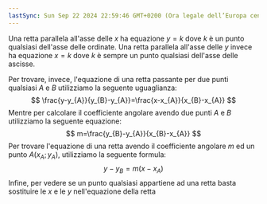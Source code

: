 ```yaml
---
lastSync: Sun Sep 22 2024 22:59:46 GMT+0200 (Ora legale dell’Europa centrale)
---
```

Una retta parallela all'asse delle $x$ ha equazione $y=k$ dove $k$ è un punto qualsiasi dell'asse delle ordinate. Una retta parallela all'asse delle $y$ invece ha equazione $x=k$ dove $k$ è sempre un punto qualsiasi dell'asse delle ascisse. 

Per trovare, invece, l'equazione di una retta passante per due punti qualsiasi $A$ e $B$ utilizziamo la seguente uguaglianza:
$$
\frac{y-y_{A}}{y_{B}-y_{A}}=\frac{x-x_{A}}{x_{B}-x_{A}} 
$$
Mentre per calcolare il coefficiente angolare avendo due punti $A$ e $B$ utilizziamo la seguente equazione:
$$
m=\frac{y_{B}-y_{A}}{x_{B}-x_{A}} 
$$
Per trovare l'equazione di una retta avendo il coefficiente angolare $m$ ed un punto $A(x_{A};y_{A})$, utilizziamo la seguente formula:
$$
y-y_{B}=m(x-x_{A})
$$
Infine, per vedere se un punto qualsiasi appartiene ad una retta basta sostituire le $x$ e le $y$  nell'equazione della retta